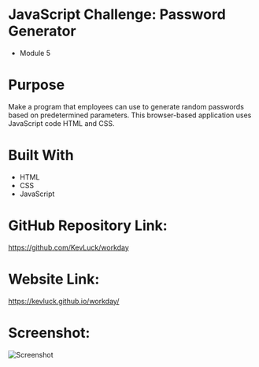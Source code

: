 # JavaScript Challenge: Password Generator 
* Module 5

# Purpose
Make a program that employees can use to generate random passwords based on predetermined parameters. This browser-based application uses JavaScript code HTML and CSS.

# Built With
* HTML
* CSS
* JavaScript


# GitHub Repository Link: 
https://github.com/KevLuck/workday

# Website Link:
https://kevluck.github.io/workday/


# Screenshot: 

![Screenshot](https://user-images.githubusercontent.com/116979866/236327155-5e9c3567-3763-4326-8010-5fc7d55e4496.png)
